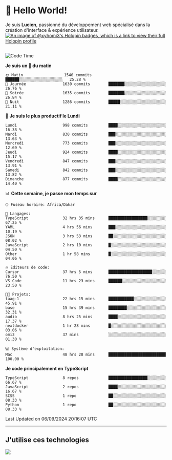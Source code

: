 # 👋 Hello World!

Je suis **Lucien**, passionné du développement web spécialisé dans la création d'interface & expérience utilisateur.
[![An image of @xyhomi3's Holopin badges, which is a link to view their full Holopin profile](https://holopin.me/xyhomi3)](https://holopin.io/@xyhomi3)

##

<!--START_SECTION:waka-->
![Code Time](http://img.shields.io/badge/Code%20Time-1%2C994%20hrs%2024%20mins-blue)

**Je suis un 🐤 du matin** 

```text
🌞 Matin                  1540 commits        ██████░░░░░░░░░░░░░░░░░░░   25.28 % 
🌆 Journée                1630 commits        ███████░░░░░░░░░░░░░░░░░░   26.76 % 
🌃 Soirée                 1635 commits        ███████░░░░░░░░░░░░░░░░░░   26.84 % 
🌙 Nuit                   1286 commits        █████░░░░░░░░░░░░░░░░░░░░   21.11 % 
```
📅 **Je suis le plus productif le Lundi** 

```text
Lundi                    998 commits         ████░░░░░░░░░░░░░░░░░░░░░   16.38 % 
Mardi                    830 commits         ███░░░░░░░░░░░░░░░░░░░░░░   13.63 % 
Mercredi                 773 commits         ███░░░░░░░░░░░░░░░░░░░░░░   12.69 % 
Jeudi                    924 commits         ████░░░░░░░░░░░░░░░░░░░░░   15.17 % 
Vendredi                 847 commits         ███░░░░░░░░░░░░░░░░░░░░░░   13.91 % 
Samedi                   842 commits         ███░░░░░░░░░░░░░░░░░░░░░░   13.82 % 
Dimanche                 877 commits         ████░░░░░░░░░░░░░░░░░░░░░   14.40 % 
```


📊 **Cette semaine, je passe mon temps sur** 

```text
🕑︎ Fuseau horaire: Africa/Dakar

💬 Langages: 
TypeScript               32 hrs 35 mins      █████████████████░░░░░░░░   67.25 % 
YAML                     4 hrs 56 mins       ███░░░░░░░░░░░░░░░░░░░░░░   10.19 % 
JSON                     3 hrs 53 mins       ██░░░░░░░░░░░░░░░░░░░░░░░   08.02 % 
JavaScript               2 hrs 10 mins       █░░░░░░░░░░░░░░░░░░░░░░░░   04.50 % 
Other                    1 hr 58 mins        █░░░░░░░░░░░░░░░░░░░░░░░░   04.06 % 

🔥 Éditeurs de code: 
Cursor                   37 hrs 5 mins       ███████████████████░░░░░░   76.50 % 
VS Code                  11 hrs 23 mins      ██████░░░░░░░░░░░░░░░░░░░   23.50 % 

🐱‍💻 Projets: 
taag-1                   22 hrs 15 mins      ███████████░░░░░░░░░░░░░░   45.91 % 
base                     15 hrs 39 mins      ████████░░░░░░░░░░░░░░░░░   32.31 % 
audio                    8 hrs 25 mins       ████░░░░░░░░░░░░░░░░░░░░░   17.37 % 
nextdocker               1 hr 28 mins        █░░░░░░░░░░░░░░░░░░░░░░░░   03.06 % 
omi3                     37 mins             ░░░░░░░░░░░░░░░░░░░░░░░░░   01.30 % 

💻 Système d'exploitation: 
Mac                      48 hrs 28 mins      █████████████████████████   100.00 % 
```

**Je code principalement en TypeScript** 

```text
TypeScript               8 repos             █████████████████░░░░░░░░   66.67 % 
JavaScript               2 repos             ████░░░░░░░░░░░░░░░░░░░░░   16.67 % 
SCSS                     1 repo              ██░░░░░░░░░░░░░░░░░░░░░░░   08.33 % 
Python                   1 repo              ██░░░░░░░░░░░░░░░░░░░░░░░   08.33 % 
```




 Last Updated on 06/09/2024 20:16:07 UTC
<!--END_SECTION:waka-->
---

## J'utilise ces technologies

<p align="left">
  <a href="https://skillicons.dev">
    <img src="https://skillicons.dev/icons?i=ts,js,md,scss,tailwind,react,docker,express,astro,vite,nextjs,vercel,figma,ableton" />
  </a>
</p>

